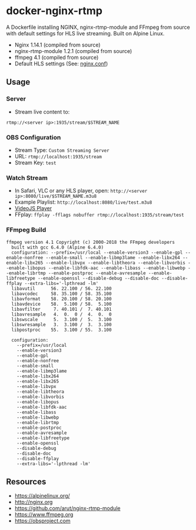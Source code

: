 # docker-nginx-rtmp

A Dockerfile installing NGINX, nginx-rtmp-module and FFmpeg from source with
default settings for HLS live streaming. Built on Alpine Linux.

* Nginx 1.14.1 (compiled from source)
* nginx-rtmp-module 1.2.1 (compiled from source)
* ffmpeg 4.1 (compiled from source)
* Default HLS settings (See: [nginx.conf](nginx.conf))

## Usage

### Server

* Stream live content to:

```
rtmp://<server ip>:1935/stream/$STREAM_NAME
```

### OBS Configuration

* Stream Type: `Custom Streaming Server`
* URL: `rtmp://localhost:1935/stream`
* Stream Key: `test`

### Watch Stream

* In Safari, VLC or any HLS player, open: `http://<server ip>:8080/live/$STREAM_NAME.m3u8`
* Example Playlist: `http://localhost:8080/live/test.m3u8`
* [VideoJS Player](https://video-dev.github.io/hls.js/stable/demo/?src=http%3A%2F%2Flocalhost%3A8080%2Flive%2test.m3u8)
* FFplay: `ffplay -fflags nobuffer rtmp://localhost:1935/stream/test`

### FFmpeg Build

```
ffmpeg version 4.1 Copyright (c) 2000-2018 the FFmpeg developers
  built with gcc 6.4.0 (Alpine 6.4.0)
  configuration: --prefix=/usr/local --enable-version3 --enable-gpl --enable-nonfree --enable-small --enable-libmp3lame --enable-libx264 --enable-libx265 --enable-libvpx --enable-libtheora --enable-libvorbis --enable-libopus --enable-libfdk-aac --enable-libass --enable-libwebp --enable-librtmp --enable-postproc --enable-avresample --enable-libfreetype --enable-openssl --disable-debug --disable-doc --disable-ffplay --extra-libs='-lpthread -lm'
  libavutil      56. 22.100 / 56. 22.100
  libavcodec     58. 35.100 / 58. 35.100
  libavformat    58. 20.100 / 58. 20.100
  libavdevice    58.  5.100 / 58.  5.100
  libavfilter     7. 40.101 /  7. 40.101
  libavresample   4.  0.  0 /  4.  0.  0
  libswscale      5.  3.100 /  5.  3.100
  libswresample   3.  3.100 /  3.  3.100
  libpostproc    55.  3.100 / 55.  3.100

  configuration:
    --prefix=/usr/local
    --enable-version3
    --enable-gpl
    --enable-nonfree
    --enable-small
    --enable-libmp3lame
    --enable-libx264
    --enable-libx265
    --enable-libvpx
    --enable-libtheora
    --enable-libvorbis
    --enable-libopus
    --enable-libfdk-aac
    --enable-libass
    --enable-libwebp
    --enable-librtmp
    --enable-postproc
    --enable-avresample
    --enable-libfreetype
    --enable-openssl
    --disable-debug
    --disable-doc
    --disable-ffplay
    --extra-libs='-lpthread -lm'
```

## Resources

* https://alpinelinux.org/
* http://nginx.org
* https://github.com/arut/nginx-rtmp-module
* https://www.ffmpeg.org
* https://obsproject.com
